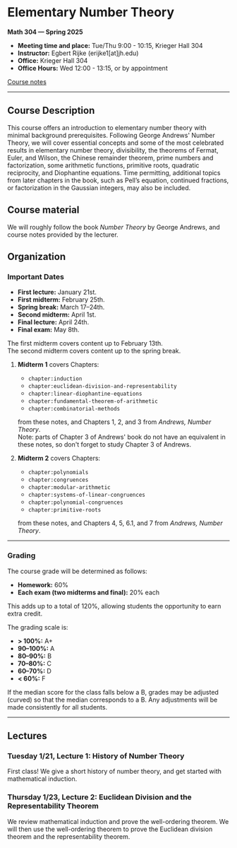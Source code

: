 # Elementary Number Theory

**Math 304 — Spring 2025**

- **Meeting time and place:** Tue/Thu 9:00 - 10:15, Krieger Hall 304
- **Instructor:** Egbert Rijke (erijke1[at]jh.edu)
- **Office:** Krieger Hall 304
- **Office Hours:** Wed 12:00 - 13:15, or by appointment

[Course notes](jhu-number-theory-spring-2025.pdf)

---

## Course Description

This course offers an introduction to elementary number theory with minimal background prerequisites. Following George Andrews' Number Theory, we will cover essential concepts and some of the most celebrated results in elementary number theory, divisibility, the theorems of Fermat, Euler, and Wilson, the Chinese remainder theorem, prime numbers and factorization, some arithmetic functions, primitive roots, quadratic reciprocity, and Diophantine equations. Time permitting, additional topics from later chapters in the book, such as Pell’s equation, continued fractions, or factorization in the Gaussian integers, may also be included.

## Course material

We will roughly follow the book _Number Theory_ by George Andrews, and course notes provided by the lecturer.

## Organization

### Important Dates

- **First lecture:** January 21st.
- **First midterm:** February 25th.
- **Spring break:** March 17–24th.
- **Second midterm:** April 1st.
- **Final lecture:** April 24th.
- **Final exam:** May 8th.

The first midterm covers content up to February 13th.  
The second midterm covers content up to the spring break.

1. **Midterm 1** covers Chapters:
   - `chapter:induction`
   - `chapter:euclidean-division-and-representability`
   - `chapter:linear-diophantine-equations`
   - `chapter:fundamental-theorem-of-arithmetic`
   - `chapter:combinatorial-methods`
   
   from these notes, and Chapters 1, 2, and 3 from *Andrews, Number Theory*.  
   Note: parts of Chapter 3 of Andrews' book do not have an equivalent in these notes, so don't forget to study Chapter 3 of Andrews.

2. **Midterm 2** covers Chapters:
   - `chapter:polynomials`
   - `chapter:congruences`
   - `chapter:modular-arithmetic`
   - `chapter:systems-of-linear-congruences`
   - `chapter:polynomial-congruences`
   - `chapter:primitive-roots`
   
   from these notes, and Chapters 4, 5, 6.1, and 7 from *Andrews, Number Theory*.

---

### Grading

The course grade will be determined as follows:

- **Homework:** 60%
- **Each exam (two midterms and final):** 20% each

This adds up to a total of 120%, allowing students the opportunity to earn extra credit.

The grading scale is:

- **> 100%:** A+
- **90–100%:** A
- **80–90%:** B
- **70–80%:** C
- **60–70%:** D
- **< 60%:** F

If the median score for the class falls below a B, grades may be adjusted (curved) so that the median corresponds to a B. Any adjustments will be made consistently for all students.

---

## Lectures

### Tuesday 1/21, Lecture 1: History of Number Theory

First class! We give a short history of number theory, and get started with mathematical induction.

### Thursday 1/23, Lecture 2: Euclidean Division and the Representability Theorem

We review mathematical induction and prove the well-ordering theorem. We will then use the well-ordering theorem to prove the Euclidean division theorem and the representability theorem.